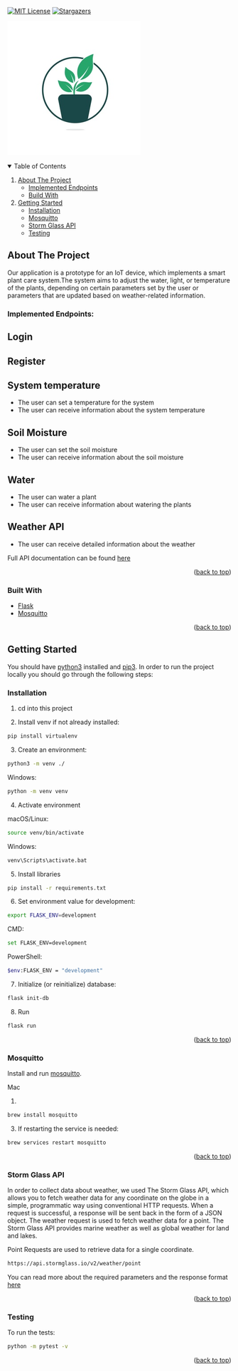 <!--suppress HtmlDeprecatedAttribute -->
<div id="top"></div>

[![MIT License][license-shield]][license-url]
[![Stargazers][stars-shield]][stars-url]

![Plant logo](plant.jpg)

<details open>
    <summary>Table of Contents</summary>
    <ol>
        <li>
            <a href="#about">About The Project</a>
            <ul>
                <li><a href="#endpoints">Implemented Endpoints</a></li>
                <li><a href="#built">Build With</a></li>
            </ul>
        </li>
        <li>
            <a href="#start">Getting Started</a>
            <ul>
                <li><a href="#install">Installation</a></li>
                <li><a href="#mosquitto">Mosquitto</a></li>
                <li><a href="#storm-glass">Storm Glass API</a></li>
                <li><a href="#test">Testing</a></li>
            </ul>
        </li>
    </ol>
</details>

<div id="about"></div>

## About The Project

Our application is a prototype for an IoT device, which implements a smart plant care system.The system aims to adjust the water, light, or temperature of the plants, depending on certain parameters set by the user or
parameters that are updated based on weather-related information.


<div id="endpoints"></div>

### Implemented Endpoints:
## Login
## Register

## System temperature 
* The user can set a temperature for the system
* The user can receive information about the system temperature

## Soil Moisture
* The user can set the soil moisture
* The user can receive information about the soil moisture

## Water
* The user can water a plant
* The user can receive information about watering the plants

## Weather API
* The user can receive detailed information about the weather

Full API documentation can be found [here](Documentation.md)

<p align="right">(<a href="#top">back to top</a>)</p>


<div id="built"></div>

### Built With


* [Flask](https://flask.palletsprojects.com/en/2.0.x/)
* [Mosquitto](https://mosquitto.org/documentation/)


<p align="right">(<a href="#top">back to top</a>)</p>



<!-- GETTING STARTED -->
<div id="start"></div>

## Getting Started



You should have [python3](https://www.python.org/download/releases/3.0/) installed and [pip3](https://www.activestate.com/resources/quick-reads/how-to-install-and-use-pip3/). 
In order to run the project locally you should go through the following steps:

<div id="install"></div>

### Installation

1. cd into this project  

2. Install venv if not already installed:  
```sh
pip install virtualenv
```

  
3. Create an environment:  
```sh
python3 -m venv ./
```

  
Windows: 
```sh
python -m venv venv
```


4. Activate environment  

macOS/Linux:  
```sh
source venv/bin/activate
```


Windows:  
```sh
venv\Scripts\activate.bat
```


5. Install libraries
```sh
pip install -r requirements.txt
```


6. Set environment value for development:
```sh
export FLASK_ENV=development
```


CMD:
```sh
set FLASK_ENV=development
```


PowerShell:
```sh
$env:FLASK_ENV = "development"
```


7. Initialize (or reinitialize) database:  
```sh
flask init-db
```
8. Run  

```sh
flask run
```

<p align="right">(<a href="#top">back to top</a>)</p>

<div id="mosquitto"></div>

### Mosquitto 

Install and run [mosquitto](https://mosquitto.org/download/).

Mac

1. 
```sh
brew install mosquitto
```
3. If restarting the service is needed: 
```sh
brew services restart mosquitto
```

<p align="right">(<a href="#top">back to top</a>)</p>

<div id="storm-glass"></div>

### Storm Glass API 

In order to collect data about weather, we used The Storm Glass API, which allows you to fetch weather data for any coordinate on the globe in a simple, programmatic way using conventional HTTP requests. When a request is successful, a response will be sent back in the form of a JSON object.
The weather request is used to fetch weather data for a point. The Storm Glass API provides marine weather as well as global weather for land and lakes.

Point Requests are used to retrieve data for a single coordinate.

```sh
https://api.stormglass.io/v2/weather/point
```
You can read more about the required parameters and the response format [here](https://docs.stormglass.io/?_gl=1*1hkz7yn*_ga*MTcyNzk0ODA3OS4xNjM2OTE4ODk2*_ga_79XDW52F27*MTYzNjkxODg5Ni4xLjAuMTYzNjkxODkwOC4w&_ga=2.44520877.823273569.1636918896-1727948079.1636918896#/weather)

<p align="right">(<a href="#top">back to top</a>)</p>

<div id="test"></div>

### Testing 

To run the tests:
```sh
python -m pytest -v
```

<p align="right">(<a href="#top">back to top</a>)</p>



[license-shield]: https://img.shields.io/github/license/AlexandruMihai22/Proiect-Inginerie-Software?style=for-the-badge
[license-url]: https://github.com/AlexandruMihai22/Proiect-Inginerie-Software/blob/master/LICENSE.md
[stars-shield]: https://img.shields.io/github/stars/AlexandruMihai22/Proiect-Inginerie-Software?style=for-the-badge
[stars-url]: https://github.com/AlexandruMihai22/Proiect-Inginerie-Software/stargazers
